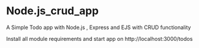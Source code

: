 # Node.js_crud_app
A Simple Todo app with Node.js , Express and EJS with CRUD functionality

Install all module requirements and start app on http://localhost:3000/todos
